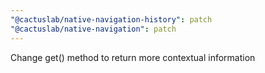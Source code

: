 ```yaml
---
"@cactuslab/native-navigation-history": patch
"@cactuslab/native-navigation": patch
---
```


Change get() method to return more contextual information
